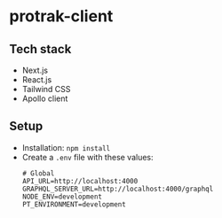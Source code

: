# protrak-client

## Tech stack

- Next.js
- React.js
- Tailwind CSS
- Apollo client

## Setup

- Installation: `npm install`
- Create a `.env` file with these values:
  ```
  # Global
  API_URL=http://localhost:4000
  GRAPHQL_SERVER_URL=http://localhost:4000/graphql
  NODE_ENV=development
  PT_ENVIRONMENT=development
  ```
